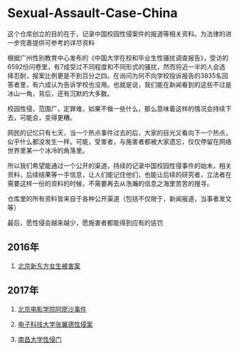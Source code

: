 # Sexual-Assault-Case-China

这个仓库创立的目的在于，记录中国校园性侵案件的报道等相关资料。为法律的进一步完善提供可参考的详尽资料

根据广州性别教育中心发布的《中国大学在校和毕业生性骚扰调查报告》，受访的6592份问卷里，有7成受过不同程度和不同形式的骚扰，然而将近一半的人会选择忍耐，报案比例更是不到百分之四。在询问为何不向学校投诉报告的3835名回答者里，有六成认为告诉学校也没用。也就是说，我们能在新闻看到的这些不过是冰山一角，背后，还有沉默的大多数。

校园性侵，范围广，定罪难，如果不做一些什么，那么意味着这样的情况会持续下去，可能会，变得更糟。

网民的记忆只有七天，当一个热点事件过去的后，大家的目光又看向下一个热点，似乎什么都没发生一样。可能，受害者，与施害者都被大家遗忘，仅仅停留在网络世界里某一个冰冷的角落里。

所以我们希望能通过一个公开的渠道，持续的记录中国校园性侵事件的始末，相关资料，后续结果等一手信息，让人们能记住他们，也能让后续的研究者，立法者在需要这样一份的资料的时候，不需要再去从浩瀚的信息之海里苦苦的搜寻。

仓库里的所有资料皆来自于各种公开渠道（包括不仅限于，新闻报道，当事者发文等）

最后，愿性侵会越来越少，愿施害者都能得到应有的惩罚

## 2016年

1. [北京新东方女生被害案](2016/姚金易案)

## 2017年

1. [北京电影学院阿廖沙事件](2017/北京电影学院阿廖沙事件)

2. [电子科技大学张翼德性侵案](2017/电子科技大学张翼德)

3. [南昌大学性侵门](2017/南昌大学周斌)